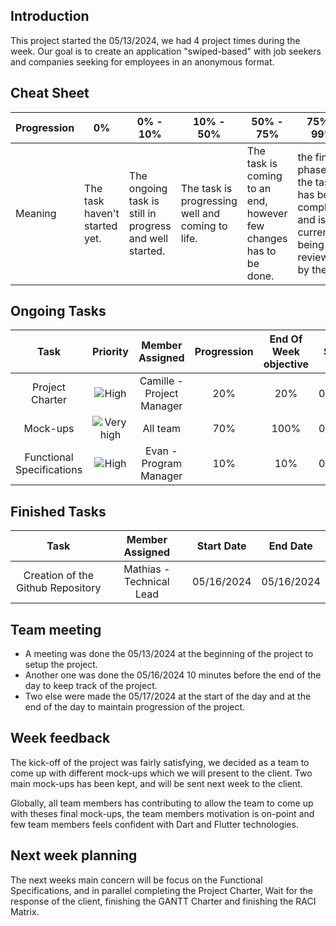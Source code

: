 ## Introduction
This project started the 05/13/2024, we had 4 project times during the week. Our goal is to create an application "swiped-based" with job seekers and companies seeking for employees in an anonymous format.

## Cheat Sheet

| Progression | 0%                          | 0% - 10%                                                                      | 10% - 50% | 50% - 75% | 75% - 99% | 100% |
| ----------- | --------------------------- | --------------------------------------------------------------------------------------------------------------------------------------------- | --------------------------------------------------- | ------------------------------- | ------------------------------- | ------------------------------ |
| Meaning     | The task haven't started yet. | The ongoing task is still in progress and well started. | The task is progressing well and coming to life. | The task is coming to an end, however few changes has to be done. | the final phase of the task has been completed and is currently being reviewed by the QA.  | The task is entirely completed and integrated in the repository. |

## Ongoing Tasks

|           Task          |      Priority        | Member Assigned                   | Progression | End Of Week objective  | Start Date |
| :----------------------:| :------------------: | :-------------------------------: | :---------: | :--------------------: | :--------: |
|     Project Charter     |        ![High](https://img.shields.io/badge/High-bb2124)          |     Camille - Project Manager     |     20%     |          20%           | 05/17/2024 |
|        Mock-ups         |        ![Very high](https://img.shields.io/badge/Very%20high-871A1C)     |     All team                      |     70%     |          100%          | 05/13/2024 |
| Functional Specifications |        ![High](https://img.shields.io/badge/High-bb2124)          |     Evan - Program Manager        |     10%     |          10%           | 05/17/2024 |

## Finished Tasks

|          Task              | Member Assigned                  | Start Date |  End Date  |
| :---------------------:    | :------------------------------: | :--------: | :--------: |
| Creation of the Github Repository |    Mathias - Technical Lead      | 05/16/2024 | 05/16/2024 |

## Team meeting

- A meeting was done the 05/13/2024 at the beginning of the project to setup the project.
- Another one was done the 05/16/2024 10 minutes before the end of the day to keep track of the project.
- Two else were made the 05/17/2024 at the start of the day and at the end of the day to maintain progression of the project.

## Week feedback

The kick-off of the project was fairly satisfying, we decided as a team to come up with different mock-ups which we will present to the client. Two main mock-ups has been kept, and will be sent next week to the client.

Globally, all team members has contributing to allow the team to come up with theses final mock-ups, the team members motivation is on-point and few team members feels confident with Dart and Flutter technologies.

## Next week planning

The next weeks main concern will be focus on the Functional Specifications, and in parallel completing the Project Charter, Wait for the response of the client, finishing the GANTT Charter and finishing the RACI Matrix.
